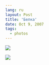 ```yaml
---
lang: ru
layout: Post
title: 'Белка'
date: Oct 9, 2007
tags:
  - photos
---
```


![](/images/blog/Sapegin-Artem-20D-2007-09-22-442-4219.jpg)

<!--more-->

![](/images/blog/Sapegin-Artem-20D-2007-09-22-442-4296.jpg)
